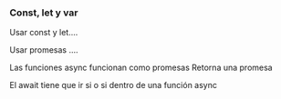 ### Const, let y var

Usar const y let....

Usar promesas ....

Las funciones async funcionan como promesas
Retorna una promesa

El await tiene que ir si o si dentro de una función async